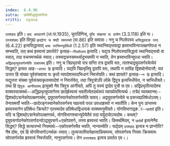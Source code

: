 ```yaml
---
index:  6.4.96
sutra:  छादेर्घेऽद्व्युपसर्गस्य
vritti:  nyasa
---
```


`उरश्छदः` इति। `छद अपवारणे` (धा.पा.1935), चुरादिणिच्, `पुंसि संज्ञायां घः प्रायेण` (3.3.118) इति घः। `उरसश्छदः` इति विगृह्य `कृद्योगा च षष्ठी समस्यते` (वा.86) इति समासः।
ननु च णिलोपस्य `असिद्धवदत्रा भात्` (6.4.22) इत्यसिद्धत्वात् `अचः परस्मिन्पूर्वविधौ` (1.2.57) इति स्थानिवद्भावाद्वा ह्रस्वभाविन्यज्लक्षणोपधा न सम्भवति, तत् कथं ह्रस्वत्त्वं प्रवर्त्तते? इत्याह--`णिलोपस्य` इत्यादि। यद्यत्र णिलोपस्यासिद्धत्वं स्थानिवद्भावो वा स्यात्, तदा वचनमनर्थकं स्यात्। तस्माद्वचनसमर्थ्यादुभयमपि न भवति, तेन ह्रस्वभाविन्युपधा भवति।
`अद्विप्रभृत्युपसर्गस्येति वक्तव्यम्` इति। ननु च त्रिप्रभृतयो यत्र सन्ति तत्र द्वावपि स्तः, ततश्चाद्व्युपसर्गस्येत्येवं सिद्धम्? इत्यत आह--`उत्तरा हि` इत्यादि। यद्यपि त्रिप्रभृतिषु द्वावपि स्तः, तथापि न ताविह द्विशब्देनोपात्तौ; यत उत्तरा हि संख्या पूर्वसंख्याया यः कृतो व्यपदेशस्तदभिधानं निवर्त्तयति। कथं ज्ञायते? इत्याह--`न हि` इत्यादि। यद्युत्तरा संख्या पूर्वसंख्याकृतव्यपदेशं न निवर्त्तयेत्, तदा त्रिपुत्रोऽपि लोके द्विपुत्र इत्यभिधीयेत, न चाभिधीयते। तथा हि `द्विपुत्रः आनीयताम्` इत्युक्ते नैव त्रिपुत्र आनीयते, अपि तु यस्यं द्वादेव पुत्रौ स एव। अद्विप्रभृतीत्यादेश्च वाक्यस्यायमर्थः--अद्धिप्रभृत्युपसर्गस्य छादेर्ह्रस्वत्वं भवतीत्येतदर्थरूपं व्याख्येयमित्यर्थः। तत्रेदं व्याख्यानम्--द्विशब्दोऽत्रानेकोपलक्षणार्थम्, द्व्युपसर्गस्यानेकोपसर्गस्येति यावत्। अद्व्युपसर्गस्येते च प्रसज्यप्रतिषेधोऽयम्। तेनायमर्यो भवति--छादेरङ्गस्यानेकोपसर्गस्य घप्रत्यये परत उपधाह्रस्वो न भवतीति। केन पुनः प्राप्तस्य ह्रस्वस्यानेन प्रतिषेधः क्रियते? एतस्मादेव प्रतिषेधाद्विधायकं वाक्यमनुमीयते। योगविभागाद्व#ा--`छादेर्घे` इति। यदि च द्विशब्दोऽत्रानेकोपलक्षणार्थः, योगविभागश्चाभ्युपेयेतैवं तदा पर्युदासेऽप्यदोषः। कथम्? द्व्युपसर्गादनेकोपसर्गादन्योऽद्व्युपसर्गः=एकोपसर्गः, तस्य ह्रस्वत्त्वं भवति। किमर्थमिदम्, न `छादेर्घे` इत्यनेनैव सिद्धम्? सिद्धे सत्यारम्भो नियमार्थः--एकोपसर्गस्यैव भवति, नान्यस्येति। यद्येदम् `उरश्छदः` इत्यत्र न प्राप्नोति? नैष दोषः, एवं हि योगविभागोऽनर्थकः स्यात्। तुल्यजातीयापेक्षत्वान्नियमस्य, सोपसर्गस्य नियमः क्रियमामः सोपसर्गस्येव ह्रस्वत्वं निवर्त्तयति, नानुपसर्गस्य। तेन `उत्तरश्छदः` इत्यत्र प्रवर्तत एव।।

